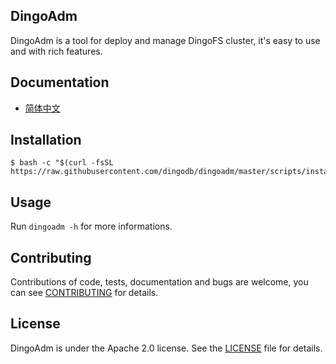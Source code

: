 DingoAdm
---

DingoAdm is a tool for deploy and manage DingoFS cluster, it's easy to use and with rich features.

Documentation
---

* [简体中文][docs]
 
Installation
---

```shell
$ bash -c "$(curl -fsSL https://raw.githubusercontent.com/dingodb/dingoadm/master/scripts/install_dingoadm.sh)"
```

Usage
---

Run `dingoadm -h` for more informations.

Contributing
---

Contributions of code, tests, documentation and bugs are welcome,
you can see [CONTRIBUTING][contributing] for details.

License
---

DingoAdm is under the Apache 2.0 license. See the [LICENSE](LICENSE) file for details.

[docs]: https://github.com/dingodb/dingoadm/wiki
[contributing]: https://github.com/dingodb/dingoadm/wiki/others#参与-dingoadm-的开发